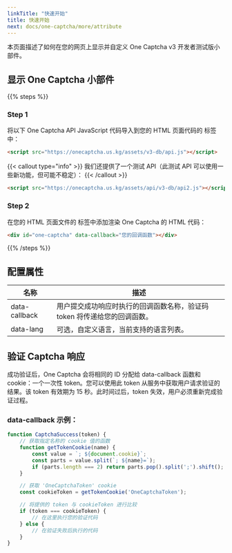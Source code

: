 ```yaml
---
linkTitle: "快速开始"
title: 快速开始
next: docs/one-captcha/more/attribute
---
```


本页面描述了如何在您的网页上显示并自定义 One Captcha v3 开发者测试版小部件。

## 显示 One Captcha 小部件

{{% steps %}}

### Step 1

将以下 One Captcha API JavaScript 代码导入到您的 HTML 页面代码的 <head> 标签中：

```html
<script src="https://onecaptcha.us.kg/assets/v3-db/api.js"></script>
```

{{< callout type="info" >}}
  我们还提供了一个测试 API（此测试 API 可以使用一些新功能，但可能不稳定）：
{{< /callout >}}

```html
<script src="https://onecaptcha.us.kg/assets/api/v3-db/api2.js"></script>
```

### Step 2

在您的 HTML 页面文件的 <body> 标签中添加渲染 One Captcha 的 HTML 代码：

```html
<div id="one-captcha" data-callback="您的回调函数"></div>
```

{{% /steps %}}

## 配置属性

| 名称 | 描述 |
| ---- | ---- |
| data-callback | 用户提交成功响应时执行的回调函数名称，验证码 token 将传递给您的回调函数。 |
| data-lang | 可选，自定义语言，当前支持的语言列表。 |

## 验证 Captcha 响应

成功验证后，One Captcha 会将相同的 ID 分配给 data-callback 函数和 cookie：一个一次性 token。您可以使用此 token 从服务中获取用户请求验证的结果。该 token 有效期为 15 秒。此时间过后，token 失效，用户必须重新完成验证过程。

### data-callback 示例：

```javascript {linenos=table,linenostart=1,hl_lines=[14,16]}
function CaptchaSuccess(token) {
    // 获取指定名称的 cookie 值的函数
    function getTokenCookie(name) {
        const value = `; ${document.cookie}`;
        const parts = value.split(`; ${name}=`);
        if (parts.length === 2) return parts.pop().split(';').shift();
    }

    // 获取 'OneCaptchaToken' cookie
    const cookieToken = getTokenCookie('OneCaptchaToken');

    // 将提供的 token 与 cookieToken 进行比较
    if (token === cookieToken) {
        // 在这里执行您的验证代码
    } else {
        // 在验证失败后执行的代码
    }
}
```
